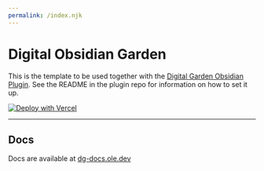 ```yaml
---
permalink: /index.njk
---
```

# Digital Obsidian Garden
This is the template to be used together with the [Digital Garden Obsidian Plugin](https://github.com/oleeskild/Obsidian-Digital-Garden). 
See the README in the plugin repo for information on how to set it up.

[![Deploy with Vercel](https://vercel.com/button)](https://vercel.com/new/clone?repository-url=https://github.com/oleeskild/digitalgarden)

---
## Docs
Docs are available at [dg-docs.ole.dev](https://dg-docs.ole.dev/)
